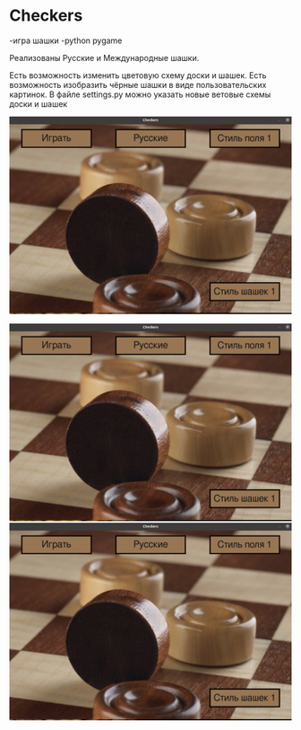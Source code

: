 # Checkers
-игра шашки
-python pygame


Реализованы Русские и Международные шашки.

Есть возможность изменить цветовую схему доски и шашек. Есть возможность изобразить чёрные шашки в виде пользовательских картинок.
В файле settings.py можно указать новые ветовые схемы доски и шашек


![Меню](images/readme1.png "Меню")

![Процесс игры](images/readme1.png "Процесс игры")
![Чёрные апельсины победили!](images/readme1.png "Чёрные апельсины победили!")
